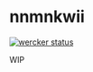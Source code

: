 # nnmnkwii

[![wercker status](https://app.wercker.com/status/95168587f096665567ecd2033a43d20a/s/master "wercker status")](https://app.wercker.com/project/byKey/95168587f096665567ecd2033a43d20a)

WIP
